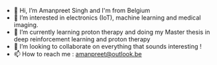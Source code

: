- 👋 Hi, I’m Amanpreet Singh and I'm from Belgium
- 👀 I’m interested in electronics (IoT), machine learning and medical imaging.
- 🌱 I’m currently learning proton therapy and doing my Master thesis in deep reinforcement learning and proton therapy
- 💞️ I’m looking to collaborate on everything that sounds interesting ! 
- 📫 How to reach me : amanpreet@outlook.be

<!---
amanpreetsingh-BE/amanpreetsingh-BE is a ✨ special ✨ repository because its `README.md` (this file) appears on your GitHub profile.
You can click the Preview link to take a look at your changes.
--->
